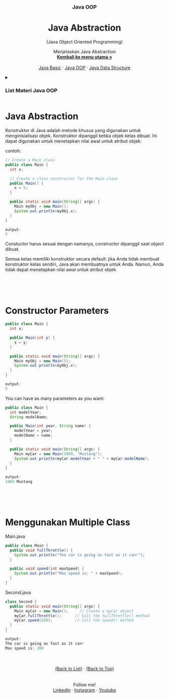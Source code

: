 <div id="top" align="center">
  <h3 align="center">Java OOP</h3>
  <h1>Java Abstraction</h1>
  <p align="center">(Java Object Oriented Programming)</p>

  <p align="center">
    Menjelaskan Java Abstraction
    <br />
    <a href="https://github.com/falahdrrhmn/Tutorial-Java/blob/main/README.md"><strong>Kembali ke menu utama »</strong></a>
    <br />
    <br />
    <a href="https://github.com/falahdrrhmn/Tutorial-Java/blob/main/Java%20Basic/README.md">Java Basic</a>
    ·
    <a href="https://github.com/falahdrrhmn/Tutorial-Java/blob/main/Java%20OOP/README.md">Java OOP</a>
    ·
    <a href="https://github.com/falahdrrhmn/Tutorial-Java/blob/main/Java%20Data%20Structure/README.md">Java Data Structure</a>
  </p>
</div>

<!-- TABLE OF CONTENTS -->
<details>
  <summary id="list"><H3>List Materi Java OOP</H3></summary>
  <ol>
    <li>
      <a href="https://github.com/falahdrrhmn/Tutorial-Java/blob/main/Java%20OOP/README.md">Java OOP</a>
      <ul>
        <li><a href="https://github.com/falahdrrhmn/Tutorial-Java/blob/main/Java%20OOP/DasarOOP.md">Dasar OOP</a></li>
        <li><a href="https://github.com/falahdrrhmn/Tutorial-Java/blob/main/Java%20OOP/ClassdanObject.md">Class dan Object</a></li>
        <li><a href="https://github.com/falahdrrhmn/Tutorial-Java/blob/main/Java%20OOP/ClassMethods.md">Class Methods</a></li>
        <li><a href="https://github.com/falahdrrhmn/Tutorial-Java/blob/main/Java%20OOP/Constructor.md">Constructor</a></li>
        <li><a href="https://github.com/falahdrrhmn/Tutorial-Java/blob/main/Java%20OOP/Encapsulation.md">Encapsulation</a></li>
        <li><a href="https://github.com/falahdrrhmn/Tutorial-Java/blob/main/Java%20OOP/Abstraction.md">Abstraction</a></li>
        <li><a href="https://github.com/falahdrrhmn/Tutorial-Java/blob/main/Java%20OOP/Inheritance.md">Inheritance</a></li>
        <li><a href="https://github.com/falahdrrhmn/Tutorial-Java/blob/main/Java%20OOP/Polymorphism.md">Polymorphism</a></li>
      </ul>
    </li>
  </ol>
</details>

# Java Abstraction

Konstruktor di Java adalah metode khusus yang digunakan untuk menginisialisasi objek. Konstruktor dipanggil ketika objek kelas dibuat. Ini dapat digunakan untuk menetapkan nilai awal untuk atribut objek:

contoh:
```java
// Create a Main class
public class Main {
  int x;

  // Create a class constructor for the Main class
  public Main() {
    x = 5;
  }

  public static void main(String[] args) {
    Main myObj = new Main();
    System.out.println(myObj.x);
  }
}

output:
5
```

Constuctor harus sesuai dengan namanya, constructor dipanggil saat object dibuat. 

Semua kelas memiliki konstruktor secara default: jika Anda tidak membuat konstruktor kelas sendiri, Java akan membuatnya untuk Anda. Namun, Anda tidak dapat menetapkan nilai awal untuk atribut objek.

<br><br><br>

# Constructor Parameters
```java
public class Main {
  int x;

  public Main(int y) {
    x = y;
  }

  public static void main(String[] args) {
    Main myObj = new Main(5);
    System.out.println(myObj.x);
  }
}

output:
5
```

You can have as many parameters as you want:

```java
public class Main {
  int modelYear;
  String modelName;

  public Main(int year, String name) {
    modelYear = year;
    modelName = name;
  }

  public static void main(String[] args) {
    Main myCar = new Main(1969, "Mustang");
    System.out.println(myCar.modelYear + " " + myCar.modelName);
  }
}

output:
1969 Mustang
```



<br><br><br>


# Menggunakan Multiple Class

Main.java

```java
public class Main {
  public void fullThrottle() {
    System.out.println("The car is going as fast as it can!");
  }

  public void speed(int maxSpeed) {
    System.out.println("Max speed is: " + maxSpeed);
  }
}
```

Second.java

```java
class Second {
  public static void main(String[] args) {
    Main myCar = new Main();     // Create a myCar object
    myCar.fullThrottle();      // Call the fullThrottle() method
    myCar.speed(200);          // Call the speed() method
  }
}

output:
The car is going as fast as it can!
Max speed is: 200
```








<br>
<br>

<div align="center">
  <a href="#list">(Back to List)</a>
  ·
  <a href="#top">(Back to Top)</a>
</div>

<br>
<br>

<div align="center">
    Follow me!<br>
    <a href="https://bit.ly/3Qcg3s4">LinkedIn</a>
    ·
    <a href="https://bit.ly/3oRMMaA">Instagram</a>
    ·
    <a href="https://bit.ly/3zqrTrP">Youtube</a>
</div>

